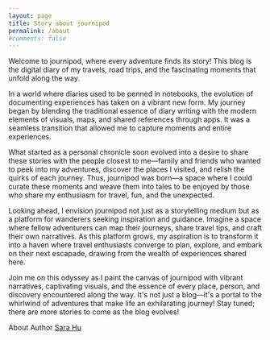 ```yaml
---
layout: page
title: Story about journipod
permalink: /about
#comments: false
---
```


Welcome to journipod, where every adventure finds its story! This blog is the digital diary of my travels, road trips, and the fascinating moments that unfold along the way.

In a world where diaries used to be penned in notebooks, the evolution of documenting experiences has taken on a vibrant new form. My journey began by blending the traditional essence of diary writing with the modern elements of visuals, maps, and shared references through apps. It was a seamless transition that allowed me to capture moments and entire experiences.

What started as a personal chronicle soon evolved into a desire to share these stories with the people closest to me—family and friends who wanted to peek into my adventures, discover the places I visited, and relish the quirks of each journey. Thus, journipod was born—a space where I could curate these moments and weave them into tales to be enjoyed by those who share my enthusiasm for travel, fun, and the unexpected.

Looking ahead, I envision journipod not just as a storytelling medium but as a platform for wanderers seeking inspiration and guidance. Imagine a space where fellow adventurers can map their journeys, share travel tips, and craft their own narratives. As this platform grows, my aspiration is to transform it into a haven where travel enthusiasts converge to plan, explore, and embark on their next escapade, drawing from the wealth of experiences shared here.

Join me on this odyssey as I paint the canvas of journipod with vibrant narratives, captivating visuals, and the essence of every place, person, and discovery encountered along the way. It's not just a blog—it's a portal to the whirlwind of adventures that make life an exhilarating journey!
Stay tuned; there are more stories to come as the blog evolves!

About Author <a target="_blank" href="https://www.isarahu.com/about/"> Sara Hu </a>
 
<!-- Google tag (gtag.js) -->
<script async src="https://www.googletagmanager.com/gtag/js?id=G-VJSP86KJVY"></script>
<script>
  window.dataLayer = window.dataLayer || [];
  function gtag(){dataLayer.push(arguments);}
  gtag('js', new Date());

  gtag('config', 'G-VJSP86KJVY');
</script>


<!--
<div class="row justify-content-between">
<div class="col-md-8 pr-5">

<p> </p>

<p class="mb-5"><img class="shadow-lg" src="{{site.baseurl}}/assets/images/mediumish-jekyll-template.png" alt="jekyll template mediumish" /></p>
<h4>Documentation</h4>

<p>Please, read the docs <a href="https://bootstrapstarter.com/bootstrap-templates/template-mediumish-bootstrap-jekyll/">here</a>.</p>

<h4>Questions or bug reports?</h4>

<p>Head over to our <a href="https://github.com/wowthemesnet/mediumish-theme-jekyll">Github repository</a>!</p>

</div>

<div class="col-md-4">

<div class="sticky-top sticky-top-80">
<h5>Buy me a coffee</h5>

<p>Thank you for your support! Your donation helps me to maintain and improve <a target="_blank" href="https://github.com/wowthemesnet/mediumish-theme-jekyll">Mediumish <i class="fab fa-github"></i></a>.</p>

<a target="_blank" href="https://www.wowthemes.net/donate/" class="btn btn-danger">Buy me a coffee</a> <a target="_blank" href="https://bootstrapstarter.com/bootstrap-templates/template-mediumish-bootstrap-jekyll/" class="btn btn-warning">Documentation</a>

</div>
</div>
</div>
-->